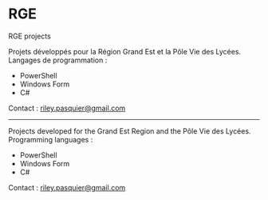 # RGE
RGE projects

Projets développés pour la Région Grand Est et la Pôle Vie des Lycées. </br>
Langages de programmation :
- PowerShell
- Windows Form
- C#

Contact : riley.pasquier@gmail.com

---

Projects developed for the Grand Est Region and the Pôle Vie des Lycées. </br>
Programming languages :
- PowerShell
- Windows Form
- C#

Contact : riley.pasquier@gmail.com
